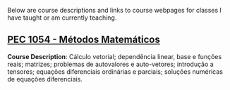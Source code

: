 <!--
.. title: Courses
.. slug: courses
.. date: 2019-12-07 14:25:38 UTC-03:00
.. tags: courses
.. category: teaching
.. link: 
.. description: 
.. type: text
-->

Below are course descriptions and links to course webpages for classes I have taught or am currently teaching.


## [PEC 1054 - Métodos Matemáticos](/pages/pec-1054-mm/index.html)

**Course Description**: Cálculo vetorial; dependência linear, base e funções reais; matrizes; problemas de autovalores e auto-vetores; introdução a tensores; equações diferenciais ordinárias e parciais; soluções numéricas de equações diferenciais.

